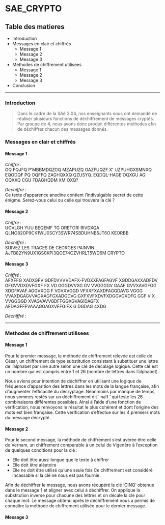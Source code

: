 # SAE_CRYPTO

## Table des matieres
- Introduction
- Messages en clair et chiffrés
  * Message 1
  * Message 2
  * Message 3
- Methodes de chiffrement utilisees
  * Message 1
  * Message 2
  * Message 3
- Conclusion

---

### Introduction
> Dans le cadre de la SAé 3.04, nos enseignants nous ont demandé de réaliser plusieurs fonctions de déchiffrement de messages cryptés. Par groupe de 4, nous avons donc produit différentes méthodes afin de déchiffrer chacun des messages donnés. 

### Messages en clair et chiffrés
#### Message 1
*Chiffré :*  
OQ FQJFQ P'MBBMDQZOQ MZAPUZQ OAZFUQZF X'
UZPUHGXSMNXQ EQODQF PQ OQFFQ
ZAGHQXXQ QZUSYQ. EQDQL-HAGE OQXGU AG OQXXQ
CGU FDAGHQDM XM OXQ?

*Déchiffré :*  
Ce texte d’apparence anodine contient l’indivulgable secret de cette énigme. Serez-vous celui ou celle qui trouvera la clé ?

#### Message 2
*Chiffré :*  
UCVLGH YUU BEQEMF TG ORETORI RIVDXQA
QLNO82OP9CK1WU0SCY3SWR74SBDUHNB5JT6O
KEORBB

*Déchiffré :*  
SUIVEZ LES TRACES DE GEORGES PAINVIN AJFB82YN9UX1GS0KPI3QOE74CZVHRLT5WD6M CRYPTO

#### Message 3
*Chiffré :*  
AFXFFG XADXGFV GDFDVVVVDAFX-FVDXXFAGFAGVF XGDDGAXXADFDV GFGVVDXDVFGXF FX
VD GGGDVVXG GV VVGGGGV GAAF GVVXAVGFGG XDDFAVAF.AGGVXDG
F VGVXVGGD
VFXXFXAXDFAGGDAVG VGGG VVAXDGAGVVAGXAGFGXADGDVG:GXFXVFXDVFXDGGVGXDFG GGF V X VVGGGGD
XVAGVAVVGDFFGGXGVAG!DAGFX AFDAGFFFVAAAGGAGXVFFG!FX G DGDAG 4XDG

*Déchiffré :*  

---

### Methodes de chiffrement utilisees
#### Message 1

Pour le premier message, la méthode de chiffrement relevée est celle de César, un chiffrement de type substitution consistant à substituer une lettre de l’alphabet par une autre selon une clé de décalage logique. Cette clé est un nombre qui est compris entre 1 et 26 (nombre de lettres dans l’alphabet).

Nous avions pour intention de déchiffrer en utilisant une logique de fréquence d’apparition des lettres dans les mots de la langue française, afin d’augmenter l’efficacité du décryptage. Néanmoins par manque de temps, nous sommes restés sur un déchiffrement dit ‘ naïf ’ qui teste les 26 combinaisons différentes possibles. Ainsi à l’aide d’une fonction de vérification, nous renvoyons le résultat le plus cohérent et dont l’origine des mots est bien française. Cette vérification s’effectue sur les 4 premiers mots du message décrypté.

#### Message 2

Pour le second message, la méthode de chiffrement s’est avérée être celle de Vernam, un chiffrement comparable à un celui de Vigenère à l’exception de quelques conditions pour la clé : 
- Elle doit être aussi longue que le texte à chiffrer
- Elle doit être aléatoire
- Elle ne doit être utilisé qu’une seule fois
Ce chiffrement est considéré incassable si la clé ne nous est pas fournie.

Afin de déchiffrer le message, nous avons récupéré la clé ‘CINQ’ obtenue dans le message 1 et aligner avec celui à déchiffrer. On applique la substitution inverse pour chacune des lettres et on décale la clé pour chaque mot.
Le message obtenu après le déchiffrement nous a permis de connaître la méthode de chiffrement utilisée pour le dernier message.



#### Message 3

